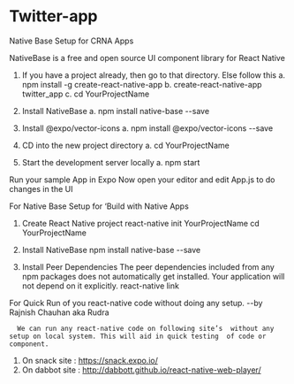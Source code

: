 # Twitter-app

Native Base Setup  for CRNA Apps

NativeBase is a free and open source UI component library for React Native

1.	If you have a project already, then go to that directory. Else follow this
a.	npm install -g create-react-native-app
b.	create-react-native-app twitter_app
c.	cd YourProjectName



2.	Install NativeBase 
a.	npm install native-base --save


3.	Install @expo/vector-icons
a.	npm install @expo/vector-icons --save	


4.	CD into the new project directory
a.	cd YourProjectName


5.	Start the development server locally
a.	npm start

Run your sample App in Expo 
Now open your editor and edit App.js to do changes in the UI

For Native Base Setup  for ‘Build with Native Apps

1.	Create React Native project
react-native init YourProjectName
cd YourProjectName

2.	Install NativeBase
npm install native-base --save

3.	Install Peer Dependencies
The peer dependencies included from any npm packages does not automatically get installed. Your application will not depend on it explicitly.
react-native link

For Quick Run of you react-native code without doing any setup.
--by Rajnish Chauhan aka Rudra

      We can run any react-native code on following site’s  without any setup on local system. This will aid in quick testing  of code or component.
1. On snack site   : https://snack.expo.io/
2. On dabbot site : http://dabbott.github.io/react-native-web-player/
